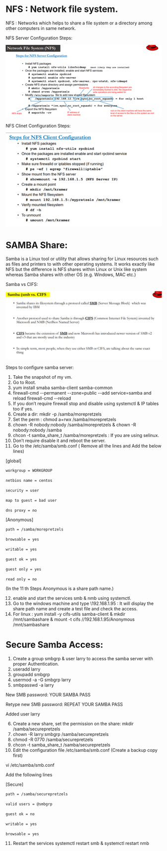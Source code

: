 # NFS : Network file system.

NFS : Networks which helps to share a file system or a directory among other computers in same network.

NFS Server Configuration Steps:

![images/nfs.PNG](images/nfs.PNG)

NFS Clinet Configuration Steps:

![images/nfsclient.PNG](images/nfsclient.PNG)

# SAMBA Share:

Samba is a Linux tool or utility that allows sharing for Linux resources such as files and printers to with other operating systems. It works exactly like NFS but the difference is NFS shares within Linux or Unix like system whereas Samba shares with other OS (e.g. Windows, MAC etc.)

Samba vs CIFS:

![images/samba.PNG](images/samba.PNG)

Steps to configure samba server:

1. Take the snapshot of my vm.  
2. Go to Root.
3. yum install smaba samba-client samba-common 
4. firewall-cmd --permanent --zone=public --add service=samba and reload firewall-cmd --reload
5. If you don’t require firewall stop and disable using systemctl & IP tables too if yes. 
6. Create a dir: mkdir -p /samba/morepretzels
7. Set the perm : chmod a+rwx /samba/morepretzels
8. chown -R nobody:nobody /samba/morepretzels & chown -R nobody:nobody /samba
9. chcon -t samba_share_t /samba/morepretzels : If you are using selinux.
10. Don’t require disable it and reboot the server.
11. Go to the /etc/samba/smb.conf ( Remove all the lines and Add the below lines)

[global]

 	workgroup = WORKGROUP

    netbios name = centos
    
    security = user
    
    map to guest = bad user
    
    dns proxy = no

[Anonymous]
    
    path = /samba/morepretzels
    
    browsable = yes
    
    writable = yes
    
    guest ok = yes
    
    guest only = yes
    
    read only = no



(In the 11 th Steps Anonymous is a share path name.)

12. enable and start the services smb & nmb using systemctl.
13. Go to the windows machine and type \\192.168.1.95 : It will display the share path name and create a test file and check the access.
14. For linux : yum install -y cifs-utils samba-client & mkdir /mnt/sambashare & mount -t cifs //192.168.1.95/Anonymous /mnt/sambashare


# Secure Samba Access:

1. Create a group smbgrp & user larry to access the samba server with proper Authentication.
2. useradd larry
3. groupadd smbgrp
4. usermod -a -G smbgrp larry
5. smbpasswd -a larry

New SMB password: YOUR SAMBA PASS

Retype new SMB password: REPEAT YOUR SAMBA PASS

Added user larry  

6. Create a new share, set the permission on the share: mkdir /samba/securepretzels
7. chown -R larry:smbgrp /samba/securepretzels
8. chmod -R 0770 /samba/securepretzels
9. chcon -t samba_share_t /samba/securepretzels
10. Edit the configuration file /etc/samba/smb.conf (Create a backup copy first)

vi /etc/samba/smb.conf

Add the following lines

[Secure]
    
    path = /samba/securepretzels
    
    valid users = @smbgrp
    
    guest ok = no
    
    writable = yes
    
    browsable = yes

11. Restart the services systemctl restart smb & systemctl restart nmb




